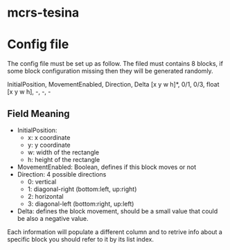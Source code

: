 # mcrs-tesina

# Config file
The config file must be set up as follow.
The filed must contains 8 blocks, if some block configuration missing then they will be generated randomly.

InitialPosition, MovementEnabled, Direction, Delta
[x y w h]*, 0/1, 0/3, float
[x y w h], -, -, -

## Field Meaning
- InitialPosition: 
    - x: x coordinate
    - y: y coordinate
    - w: width of the rectangle
    - h: height of the rectangle
- MovementEnabled: Boolean, defines if this block moves or not
- Direction: 4 possible directions
    - 0: vertical
    - 1: diagonal-right (bottom:left, up:right)
    - 2: horizontal
    - 3: diagonal-left (bottom:right, up:left)
- Delta: defines the block movement, should be a small value that could be also a negative value.

Each information will populate a different column and to retrive info about a specific block you should refer to it by its list index.